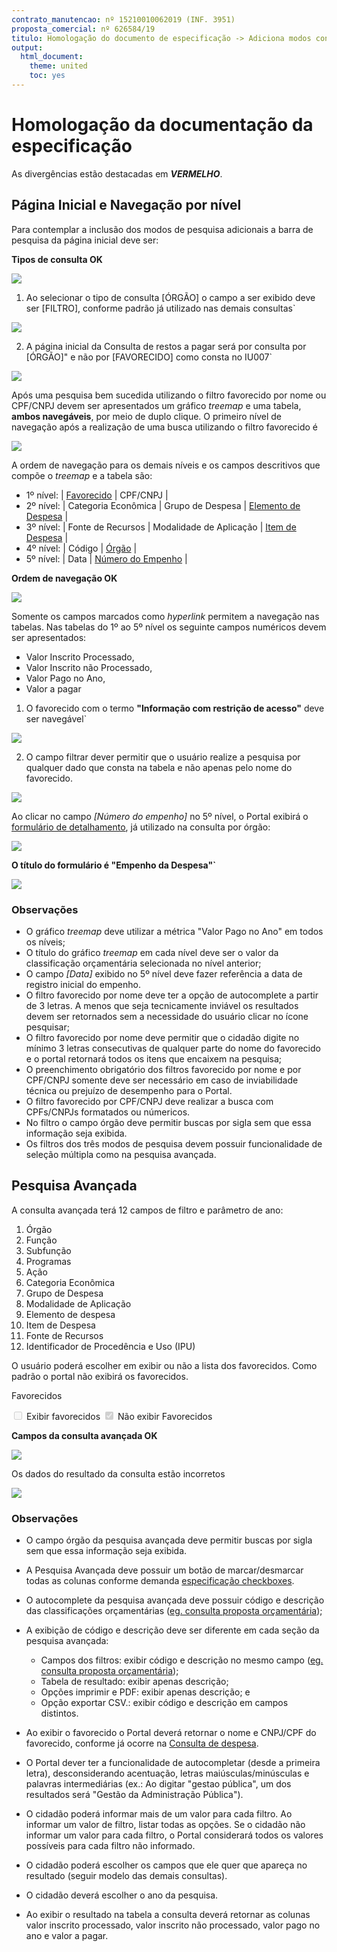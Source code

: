 ```yaml
---
contrato_manutencao: nº 15210010062019 (INF. 3951)
proposta_comercial: nº 626584/19
titulo: Homologação do documento de especificação -> Adiciona modos consulta restos a pagar
output:
  html_document:
    theme: united
    toc: yes
---
```


# Homologação da documentação da especificação

<div class="alert alert-info">

As divergências estão destacadas em ___VERMELHO___.
</div>


## Página Inicial e Navegação por nível

Para contemplar a inclusão dos modos de pesquisa adicionais a barra de pesquisa da página inicial deve ser:

<div class="alert alert-success">

__Tipos de consulta OK__

![](static/a.barra-navegacao.png)

</div>

<div class="alert alert-danger">

1. Ao selecionar o tipo de consulta [ÓRGÃO] o campo a ser exibido deve ser [FILTRO], conforme padrão já utilizado nas demais consultas`

![](static/d.barra-navegacao.png)

2. A página inicial da Consulta de restos a pagar será por consulta por [ÓRGÃO]" e não por [FAVORECIDO] como consta no IU007`

![](static/b.IU007-pagina-incial.png)

</div>

Após uma pesquisa bem sucedida utilizando o filtro favorecido por nome ou CPF/CNPJ devem ser apresentados um gráfico _treemap_ e uma tabela, __ambos navegáveis__, por meio de duplo clique. O primeiro nível de navegação após a realização de uma busca utilizando o filtro favorecido é

![](static/1-nivel-favorecido.png)

A ordem de navegação para os demais níveis e os campos descritivos que compõe o _treemap_ e a tabela são:

* 1º nível: | [Favorecido](#)      | CPF/CNPJ |
* 2º nível: | Categoria Econômica	| Grupo de Despesa | [Elemento de Despesa](#) |
* 3º nível: | Fonte de Recursos	  | Modalidade de Aplicação	| [Item de Despesa](#) |
* 4º nível: | Código              | [Órgão](#)	|
* 5º nível: | Data                | [Número do Empenho](#)	|

<div class="alert alert-success">

__Ordem de navegação OK__  

![](static/c.ordem-navegacao.png)

</div>

Somente os campos marcados como _hyperlink_ permitem a navegação nas tabelas. Nas tabelas do 1º ao 5º nível os seguinte campos numéricos devem ser apresentados:

* Valor Inscrito Processado,
* Valor Inscrito não Processado,
* Valor Pago no Ano,
* Valor a pagar

<div class="alert alert-danger">

1. O favorecido com o termo __"Informação com restrição de acesso"__ deve ser navegável`

![](static/e.nome-favorecido-navegacao.png)

2. O campo filtrar dever permitir que o usuário realize a pesquisa por qualquer dado que consta na tabela e não apenas pelo nome do favorecido.

![](static/f.campo-filtrar.png)

 </div>

Ao clicar no campo _[Número do empenho]_ no 5º nível, o Portal exibirá o [formulário de detalhamento](http://www.transparencia.mg.gov.br/despesa-estado/restos-a-pagar/restospagar-orgaos/2019/3887/477/42/20/2768/130/58/5839139), já utilizado na consulta por órgão:

![](static/formulario-detalhamento.png)


<div class="alert alert-danger">

__O título do formulário é "Empenho da Despesa"`__

![](static/g.formulario-detalhamento.png)
</div>

### Observações

* O gráfico _treemap_ deve utilizar a métrica "Valor Pago no Ano" em todos os níveis;
* O título do gráfico _treemap_ em cada nível deve ser o valor da classificação orçamentária selecionada no nível anterior;
* O campo _[Data]_ exibido no 5º nível deve fazer referência a data de registro inicial do empenho.
* O filtro favorecido por nome deve ter a opção de autocomplete a partir de 3 letras. A menos que seja tecnicamente inviável os resultados devem ser retornados sem a necessidade do usuário clicar no ícone pesquisar;
* O filtro favorecido por nome deve permitir que o cidadão digite no mínimo 3 letras consecutivas de qualquer parte do nome do favorecido e o portal retornará todos os itens que encaixem na pesquisa;
* O preenchimento obrigatório dos filtros favorecido por nome e por CPF/CNPJ somente deve ser necessário em caso de inviabilidade técnica ou prejuízo de desempenho para o Portal.
* O filtro favorecido por CPF/CNPJ deve realizar a busca com CPFs/CNPJs formatados ou númericos.
* No filtro o campo órgão deve permitir buscas por sigla sem que essa informação seja exibida.
* Os filtros dos três modos de pesquisa devem possuir funcionalidade de seleção múltipla como na pesquisa avançada.


## Pesquisa Avançada


A consulta avançada terá 12 campos de filtro e parâmetro de ano:

1.  Órgão
2.  Função
3.  Subfunção
4.  Programas
5.  Ação
6.  Categoria Econômica
7.  Grupo de Despesa
8.  Modalidade de Aplicação
9.  Elemento de despesa
10.  Item de Despesa
11.  Fonte de Recursos
12.  Identificador de Procedência e Uso (IPU)

O usuário poderá escolher em exibir ou não a lista dos favorecidos. Como padrão o portal não exibirá os favorecidos.

Favorecidos

 <input type="checkbox" disabled=""> Exibir favorecidos
 <input type="checkbox" disabled="" checked=""> Não exibir Favorecidos

 <div class="alert alert-success">

 __Campos da consulta avançada OK__

 ![](static/h.consulta-avançada.png)

   </div>

   <div class="alert alert-danger">

Os dados do resultado da consulta estão incorretos

![](static/h.resultado-restos-a-pagar.png)
   </div>

### Observações

* O campo órgão da pesquisa avançada deve permitir buscas por sigla sem que essa informação seja exibida.

*  A Pesquisa Avançada deve possuir um botão de marcar/desmarcar todas as colunas conforme demanda [especificação checkboxes](https://github.com/transparencia-mg/especificacoes-portal-transparencia/tree/feat/especificacao_checkboxes/espec010_checkboxes).

*   O autocomplete da pesquisa avançada deve possuir código e descrição das classificações orçamentárias ([eg. consulta proposta orçamentária](http://www.transparencia.mg.gov.br/planejamento-e-resultados/proposta-lei-orcamentaria/proposta-orcamentaria/proposta-pesquisa-avancada));

* A exibição de código e descrição deve ser diferente em cada seção da pesquisa  avançada:
  * Campos dos filtros: exibir  código e descrição no mesmo campo ([eg. consulta proposta orçamentária](http://www.transparencia.mg.gov.br/planejamento-e-resultados/proposta-lei-orcamentaria/proposta-orcamentaria/proposta-pesquisa-avancada));
  * Tabela de resultado: exibir apenas descrição;
  * Opções imprimir e PDF: exibir apenas descrição; e
  * Opção exportar CSV.: exibir código e descrição em campos distintos.


*   Ao exibir o favorecido o Portal deverá retornar o nome e CNPJ/CPF do favorecido, conforme já ocorre na [Consulta de despesa](http://www.transparencia.mg.gov.br/despesa-estado/despesa/despesa-resultado-pesquisa-avancada/2019/01-01-2019/31-12-2019/3853/0/3684/0/0/0/0/0/0/0/0/0/0/0/0/0/0/0/0/0/0/0/0/0/1/0).

*   O Portal dever ter a funcionalidade de autocompletar (desde a primeira letra), desconsiderando acentuação, letras maiúsculas/minúsculas e palavras intermediárias (ex.: Ao digitar "gestao pública", um dos resultados será "Gestão da Administração Pública").

*   O cidadão poderá informar mais de um valor para cada filtro. Ao informar um valor de filtro, listar todas as opções. Se o cidadão não informar um valor para cada filtro, o Portal considerará todos os valores possíveis para cada filtro não informado.

*   O cidadão poderá escolher os campos que ele quer que apareça no resultado (seguir modelo das demais consultas).

*   O cidadão deverá escolher o ano da pesquisa.

*   Ao exibir o resultado na tabela a consulta deverá retornar as colunas valor inscrito processado, valor inscrito não processado, valor pago no ano e valor a pagar.
